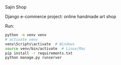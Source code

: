 Sajin Shop

Django e-commerce project: online handmade art shop

Run:
  ```sh
  python -m venv venv
# activate venv
venv\Scripts\activate  # Windows
source venv/bin/activate  # Linux/Mac
pip install -r requirements.txt
python manage.py runserver
  ```
